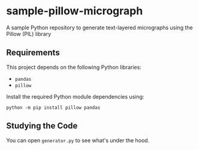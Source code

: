 # sample-pillow-micrograph

A sample Python repository to generate text-layered micrographs using the Pillow (PIL) library

## Requirements

This project depends on the following Python libraries:

- `pandas`
- `pillow`

Install the required Python module dependencies using:

```
python -m pip install pillow pandas
```

## Studying the Code

You can open `generator.py` to see what's under the hood.
